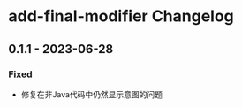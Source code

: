 <!-- Keep a Changelog guide -> https://keepachangelog.com -->

# add-final-modifier Changelog

## 0.1.1 - 2023-06-28

### Fixed
- 修复在非Java代码中仍然显示意图的问题

